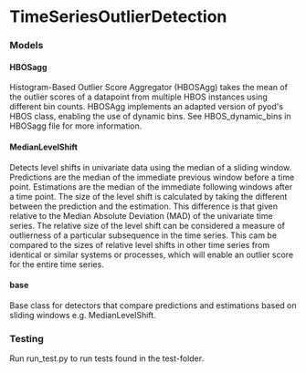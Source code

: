 # TimeSeriesOutlierDetection

### Models

#### HBOSagg
Histogram-Based Outlier Score Aggregator (HBOSAgg) takes the mean of the 
outlier scores of a datapoint from multiple HBOS instances using different bin counts. 
HBOSAgg implements an adapted version of pyod's HBOS class, enabling the 
use of dynamic bins. See HBOS_dynamic_bins in HBOSagg file for more information.

#### MedianLevelShift
Detects level shifts in univariate data using the median of a sliding window.
Predictions are the median of the immediate previous window before a time point.
Estimations are the median of the immediate following windows after a time point.
The size of the level shift is calculated by taking the different between the 
prediction and the estimation. This difference is that given relative to the Median
Absolute Deviation (MAD) of the univariate time series. The relative size of the level
shift can be considered a measure of outlierness of a particular subsequence in the time series.
This cam be compared to the sizes of relative level shifts in other time series from 
identical or similar systems or processes, which will enable an outlier score for the entire
time series. 

#### base
Base class for detectors that compare predictions and estimations based on sliding windows e.g.
MedianLevelShift.

### Testing
Run run_test.py to run tests found in the test-folder.